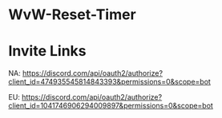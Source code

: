 # WvW-Reset-Timer

# Invite Links

NA: https://discord.com/api/oauth2/authorize?client_id=474935545814843393&permissions=0&scope=bot

EU: https://discord.com/api/oauth2/authorize?client_id=1041746906294009897&permissions=0&scope=bot
